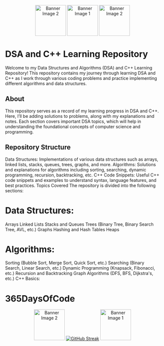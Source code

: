 <div align="center">
 
  <img src="https://media3.giphy.com/media/v1.Y2lkPTc5MGI3NjExajBvMGs4ZGljb2Jjang1Y29nZDY3NmZzZmZ0M3NzdnNhemUyOWp6bCZlcD12MV9pbnRlcm5hbF9naWZfYnlfaWQmY3Q9Zw/UNQ8B2nvmT5fhP9H5h/giphy.webp" alt="Banner Image 2" width="100" height="100">
   <img src="https://media0.giphy.com/media/v1.Y2lkPTc5MGI3NjExZ3c3Zjd6NWh5eGdpZ3VhYzN2YmowOXRoaHA1enRldHNvbml5cDJ4eCZlcD12MV9pbnRlcm5hbF9naWZfYnlfaWQmY3Q9Zw/HVDXb0xjWbR2Npcpxk/giphy.webp" alt="Banner Image 1" width="100" height="100"> 
     <img src="https://media3.giphy.com/media/v1.Y2lkPTc5MGI3NjExajBvMGs4ZGljb2Jjang1Y29nZDY3NmZzZmZ0M3NzdnNhemUyOWp6bCZlcD12MV9pbnRlcm5hbF9naWZfYnlfaWQmY3Q9Zw/UNQ8B2nvmT5fhP9H5h/giphy.webp" alt="Banner Image 2" width="100" height="100">
     

   
</div>


# DSA and C++ Learning Repository
Welcome to my Data Structures and Algorithms (DSA) and C++ Learning Repository! This repository contains my journey through learning DSA and C++ as I work through various coding problems and practice implementing different algorithms and data structures.

## About
This repository serves as a record of my learning progress in DSA and C++. Here, I’ll be adding solutions to problems, along with my explanations and notes. Each section covers important DSA topics, which will help in understanding the foundational concepts of computer science and programming.

## Repository Structure
Data Structures: Implementations of various data structures such as arrays, linked lists, stacks, queues, trees, graphs, and more.
Algorithms: Solutions and explanations for algorithms including sorting, searching, dynamic programming, recursion, backtracking, etc.
C++ Code Snippets: Useful C++ code snippets and examples to understand syntax, language features, and best practices.
Topics Covered
The repository is divided into the following sections:

# Data Structures:

Arrays
Linked Lists
Stacks and Queues
Trees (Binary Tree, Binary Search Tree, AVL, etc.)
Graphs
Hashing and Hash Tables
Heaps
# Algorithms:

Sorting (Bubble Sort, Merge Sort, Quick Sort, etc.)
Searching (Binary Search, Linear Search, etc.)
Dynamic Programming (Knapsack, Fibonacci, etc.)
Recursion and Backtracking
Graph Algorithms (DFS, BFS, Dijkstra's, etc.)
C++ Basics:

# 365DaysOfCode


 
<div align="center">
<img src="https://media3.giphy.com/media/v1.Y2lkPTc5MGI3NjExajBvMGs4ZGljb2Jjang1Y29nZDY3NmZzZmZ0M3NzdnNhemUyOWp6bCZlcD12MV9pbnRlcm5hbF9naWZfYnlfaWQmY3Q9Zw/UNQ8B2nvmT5fhP9H5h/giphy.webp" alt="Banner Image 2" width="100" height="100">
<a href="https://git.io/streak-stats"><img src="https://streak-stats.demolab.com?user=%40pratik20gb&theme=youtube-dark" alt="GitHub Streak" /></a>
  
  
   <img src="https://media0.giphy.com/media/v1.Y2lkPTc5MGI3NjExZ3c3Zjd6NWh5eGdpZ3VhYzN2YmowOXRoaHA1enRldHNvbml5cDJ4eCZlcD12MV9pbnRlcm5hbF9naWZfYnlfaWQmY3Q9Zw/HVDXb0xjWbR2Npcpxk/giphy.webp" alt="Banner Image 1" width="100" height="100"> 
    
     

   
</div>
